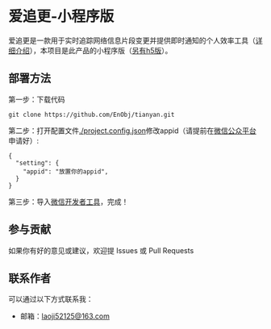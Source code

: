 # 爱追更-小程序版
爱追更是一款用于实时追踪网络信息片段变更并提供即时通知的个人效率工具（[详细介绍](https://v2ex.com/t/712339#reply49)），本项目是此产品的小程序版（[另有h5版](https://github.com/EnObj/tianyan-h5)）。

## 部署方法

第一步：下载代码
```
git clone https://github.com/EnObj/tianyan.git
```

第二步：打开配置文件[./project.config.json](./project.config.json)修改appid（请提前在[微信公众平台](https://mp.weixin.qq.com/wxopen/waregister?action=step1&token=&lang=zh_CN)申请好）:
```
{
  "setting": {
    "appid": "放置你的appid",
  }
}
```

第三步：导入[微信开发者工具](https://developers.weixin.qq.com/miniprogram/dev/devtools/download.html)，完成！

## 参与贡献
如果你有好的意见或建议，欢迎提 Issues 或 Pull Requests

## 联系作者

可以通过以下方式联系我：

- 邮箱：laoji52125@163.com
